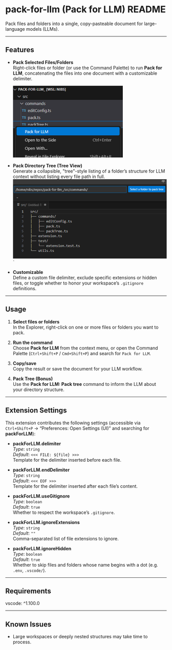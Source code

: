 # pack-for-llm (Pack for LLM) README

Pack files and folders into a single, copy-pasteable document for large-language models (LLMs).

---

## Features

- **Pack Selected Files/Folders**  
  Right-click files or folder (or use the Command Palette) to run **Pack for LLM**, concatenating the files into one document with a customizable delimiter.  

  ![Right-click context menu showing 'Pack for LLM' button](images/pack-selected.png)
- **Pack Directory Tree (Tree View)**  
  Generate a collapsible, "tree"-style listing of a folder’s structure for LLM context without listing every file path in full.  
  ![Shows a tree-style output for the src/ folder](images/tree-view.png)` 
- **Customizable**  
  Define a custom file delimiter, exclude specific extensions or hidden files, or toggle whether to honor your workspace’s `.gitignore` definitions.

---

## Usage

1. **Select files or folders**  
   In the Explorer, right-click on one or more files or folders you want to pack.

2. **Run the command**  
   Choose **Pack for LLM** from the context menu, or open the Command Palette (`Ctrl+Shift+P` / `Cmd+Shift+P`) and search for `Pack for LLM`.

3. **Copy/save**  
   Copy the result or save the document for your LLM workflow.

4. **Pack Tree (Bonus)**  
Use the **Pack for LLM: Pack tree** command to inform the LLM about your directory structure.

---

## Extension Settings

This extension contributes the following settings (accessible via `Ctrl+Shift+P` → “Preferences: Open Settings (UI)” and searching for **packForLLM**):

- **packForLLM.delimiter**  
  _Type_: `string`  
  _Default_: `<<< FILE: ${file} >>>`  
  Template for the delimiter inserted before each file.

- **packForLLM.endDelimiter**  
  _Type_: `string`  
  _Default_: `<<< EOF >>>`  
  Template for the delimiter inserted after each file’s content.

- **packForLLM.useGitignore**  
  _Type_: `boolean`  
  _Default_: `true`  
  Whether to respect the workspace’s `.gitignore`.

- **packForLLM.ignoreExtensions**  
  _Type_: `string`  
  _Default_: `""`  
  Comma-separated list of file extensions to ignore.

- **packForLLM.ignoreHidden**  
  _Type_: `boolean`  
   _Default_: `true`  
  Whether to skip files and folders whose name begins with a dot (e.g. `.env`, `.vscode/`).

---

## Requirements

vscode: ^1.100.0

---

## Known Issues

- Large workspaces or deeply nested structures may take time to process.